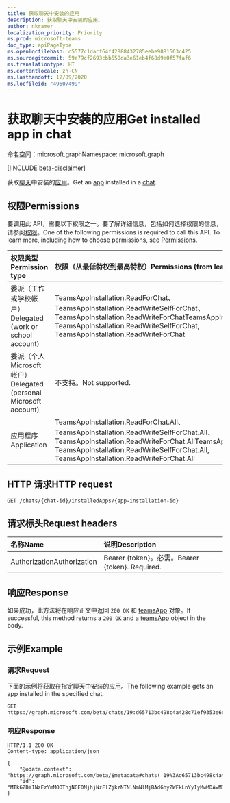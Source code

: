 ```yaml
---
title: 获取聊天中安装的应用
description: 获取聊天中安装的应用。
author: nkramer
localization_priority: Priority
ms.prod: microsoft-teams
doc_type: apiPageType
ms.openlocfilehash: d5577c1dacf64f42888432785eebe9881563c425
ms.sourcegitcommit: 59e79cf2693cbb550da3e61eb4f68d9e0f57faf6
ms.translationtype: HT
ms.contentlocale: zh-CN
ms.lasthandoff: 12/09/2020
ms.locfileid: "49607499"
---
```

# <a name="get-installed-app-in-chat"></a><span data-ttu-id="7292a-103">获取聊天中安装的应用</span><span class="sxs-lookup"><span data-stu-id="7292a-103">Get installed app in chat</span></span>

<span data-ttu-id="7292a-104">命名空间：microsoft.graph</span><span class="sxs-lookup"><span data-stu-id="7292a-104">Namespace: microsoft.graph</span></span>

[!INCLUDE [beta-disclaimer](../../includes/beta-disclaimer.md)]

<span data-ttu-id="7292a-105">获取[聊天](../resources/chat.md)中安装的[应用](../resources/teamsappinstallation.md)。</span><span class="sxs-lookup"><span data-stu-id="7292a-105">Get an [app](../resources/teamsappinstallation.md) installed in a [chat](../resources/chat.md).</span></span>

## <a name="permissions"></a><span data-ttu-id="7292a-106">权限</span><span class="sxs-lookup"><span data-stu-id="7292a-106">Permissions</span></span>

<span data-ttu-id="7292a-p101">要调用此 API，需要以下权限之一。要了解详细信息，包括如何选择权限的信息，请参阅[权限](/graph/permissions-reference)。</span><span class="sxs-lookup"><span data-stu-id="7292a-p101">One of the following permissions is required to call this API. To learn more, including how to choose permissions, see [Permissions](/graph/permissions-reference).</span></span>

|<span data-ttu-id="7292a-109">权限类型</span><span class="sxs-lookup"><span data-stu-id="7292a-109">Permission type</span></span>      | <span data-ttu-id="7292a-110">权限（从最低特权到最高特权）</span><span class="sxs-lookup"><span data-stu-id="7292a-110">Permissions (from least to most privileged)</span></span>              |
|:--------------------|:---------------------------------------------------------|
|<span data-ttu-id="7292a-111">委派（工作或学校帐户）</span><span class="sxs-lookup"><span data-stu-id="7292a-111">Delegated (work or school account)</span></span> | <span data-ttu-id="7292a-112">TeamsAppInstallation.ReadForChat、TeamsAppInstallation.ReadWriteSelfForChat、TeamsAppInstallation.ReadWriteForChat</span><span class="sxs-lookup"><span data-stu-id="7292a-112">TeamsAppInstallation.ReadForChat, TeamsAppInstallation.ReadWriteSelfForChat, TeamsAppInstallation.ReadWriteForChat</span></span> |
|<span data-ttu-id="7292a-113">委派（个人 Microsoft 帐户）</span><span class="sxs-lookup"><span data-stu-id="7292a-113">Delegated (personal Microsoft account)</span></span> | <span data-ttu-id="7292a-114">不支持。</span><span class="sxs-lookup"><span data-stu-id="7292a-114">Not supported.</span></span>    |
|<span data-ttu-id="7292a-115">应用程序</span><span class="sxs-lookup"><span data-stu-id="7292a-115">Application</span></span> | <span data-ttu-id="7292a-116">TeamsAppInstallation.ReadForChat.All、TeamsAppInstallation.ReadWriteSelfForChat.All、TeamsAppInstallation.ReadWriteForChat.All</span><span class="sxs-lookup"><span data-stu-id="7292a-116">TeamsAppInstallation.ReadForChat.All, TeamsAppInstallation.ReadWriteSelfForChat.All, TeamsAppInstallation.ReadWriteForChat.All</span></span>

## <a name="http-request"></a><span data-ttu-id="7292a-117">HTTP 请求</span><span class="sxs-lookup"><span data-stu-id="7292a-117">HTTP request</span></span>

<!-- { 
"blockType": "ignored" 
} -->

```http
GET /chats/{chat-id}/installedApps/{app-installation-id}
```

## <a name="request-headers"></a><span data-ttu-id="7292a-118">请求标头</span><span class="sxs-lookup"><span data-stu-id="7292a-118">Request headers</span></span>

|<span data-ttu-id="7292a-119">名称</span><span class="sxs-lookup"><span data-stu-id="7292a-119">Name</span></span>|<span data-ttu-id="7292a-120">说明</span><span class="sxs-lookup"><span data-stu-id="7292a-120">Description</span></span>|
|:---|:---|
|<span data-ttu-id="7292a-121">Authorization</span><span class="sxs-lookup"><span data-stu-id="7292a-121">Authorization</span></span>|<span data-ttu-id="7292a-p102">Bearer {token}。必需。</span><span class="sxs-lookup"><span data-stu-id="7292a-p102">Bearer {token}. Required.</span></span>|

## <a name="response"></a><span data-ttu-id="7292a-124">响应</span><span class="sxs-lookup"><span data-stu-id="7292a-124">Response</span></span>

<span data-ttu-id="7292a-125">如果成功，此方法将在响应正文中返回 `200 OK` 和 [teamsApp](../resources/teamsapp.md) 对象。</span><span class="sxs-lookup"><span data-stu-id="7292a-125">If successful, this method returns a `200 OK` and a [teamsApp](../resources/teamsapp.md) object in the body.</span></span>

## <a name="example"></a><span data-ttu-id="7292a-126">示例</span><span class="sxs-lookup"><span data-stu-id="7292a-126">Example</span></span>

### <a name="request"></a><span data-ttu-id="7292a-127">请求</span><span class="sxs-lookup"><span data-stu-id="7292a-127">Request</span></span>

<span data-ttu-id="7292a-128">下面的示例将获取在指定聊天中安装的应用。</span><span class="sxs-lookup"><span data-stu-id="7292a-128">The following example gets an app installed in the specified chat.</span></span>
<!-- {
  "blockType": "request",
  "name": "get_installedApps_in_chat"
}-->

```http
GET https://graph.microsoft.com/beta/chats/19:d65713bc498c4a428c71ef9353e6ce20@thread.v2/installedApps/MTk6ZDY1NzEzYmM0OThjNGE0MjhjNzFlZjkzNTNlNmNlMjBAdGhyZWFkLnYyIyMwMDAwMTAxNi1kZTA1LTQ5MmUtOTEwNi00ODI4ZmM4YTg2ODc=
```

### <a name="response"></a><span data-ttu-id="7292a-129">响应</span><span class="sxs-lookup"><span data-stu-id="7292a-129">Response</span></span>

<!-- {
  "blockType": "response",
  "truncated": true,
  "@odata.type": "microsoft.graph.teamsAppInstallation"
}
-->

```http
HTTP/1.1 200 OK
Content-type: application/json

{
    "@odata.context": "https://graph.microsoft.com/beta/$metadata#chats('19%3Ad65713bc498c4a428c71ef9353e6ce20%40thread.v2')/installedApps/$entity",
    "id": "MTk6ZDY1NzEzYmM0OThjNGE0MjhjNzFlZjkzNTNlNmNlMjBAdGhyZWFkLnYyIyMwMDAwMTAxNi1kZTA1LTQ5MmUtOTEwNi00ODI4ZmM4YTg2ODc="
}
```

<!-- uuid: 8fcb5dbc-d5aa-4681-8e31-b001d5168d79
2015-10-25 14:57:30 UTC -->
<!-- {
  "type": "#page.annotation",
  "description": "Chat get installedapps",
  "keywords": "",
  "section": "documentation",
  "tocPath": ""
}-->
